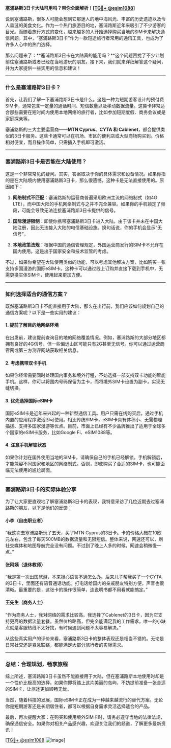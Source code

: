 **塞浦路斯3日卡大陆可用吗？带你全面解析！[[TG💪+ @esim1088](https://t.me/s/esim1088)]**

说到塞浦路斯，很多人可能会想到它那迷人的地中海风光、丰富的历史遗迹以及令人垂涎的美食文化。作为一个热门旅游目的地，塞浦路斯近年来吸引了不少游客的目光。而随着旅行方式的变化，越来越多的人开始选择购买当地的SIM卡来解决通信问题。其中，“塞浦路斯3日卡”作为一款短途旅行者常用的通讯工具，也成为了许多人心中的热门选择。

那么问题来了：**塞浦路斯3日卡在大陆真的能用吗？**这个问题困扰了不少计划前往塞浦路斯或者已经在当地游玩的朋友。接下来，我们就来详细解答这个疑问，并为大家提供一些实用的信息和建议！

---

### **什么是塞浦路斯3日卡？**

首先，让我们了解一下塞浦路斯3日卡是什么。这是一种为短期游客设计的预付费SIM卡，通常包含一定量的通话时间、短信数量以及移动数据流量。这类卡非常适合那些需要在短时间内使用本地网络的旅行者，比如参加短期度假、商务会议或是家庭探亲等。

塞浦路斯的三大主要运营商——**MTN Cyprus、CYTA 和 Cablenet**，都会提供类似的3日卡服务。这些卡通常可以在机场、市区的便利店或大型商场购买到。价格相对便宜，而且操作简单，只需插入手机即可激活。

---

### **塞浦路斯3日卡是否能在大陆使用？**

这是一个非常常见的疑问。其实，答案取决于你的具体需求和设备情况。如果你指的是在大陆境内使用塞浦路斯3日卡，那么很遗憾，这种卡是无法直接使用的。原因如下：

1. **网络制式不匹配**：塞浦路斯的运营商普遍采用欧洲主流的网络制式（如4G LTE），而中国大陆的手机网络制式与之并不完全兼容。如果你的手机锁定了频段，可能会导致无法连接塞浦路斯3日卡提供的信号。

2. **国际漫游限制**：即使你携带塞浦路斯3日卡进入大陆，由于该卡并未在中国大陆注册，因此无法接入大陆的电信基础设施。换句话说，你的手机会显示“无信号”。

3. **本地政策法规**：根据中国的通信管理规定，外国运营商发行的SIM卡不允许在国内使用。这是出于国家安全和技术监管的考虑。

不过，如果你希望在大陆使用类似的功能，可以考虑其他解决方案，比如购买一张支持多国漫游的国际eSIM卡。这种卡可以通过线上订购并直接下载到手机中，无需更换实体SIM卡，使用起来更加方便。

---

### **如何选择适合的通信方案？**

既然塞浦路斯3日卡不能直接用于大陆，那么在出行前，我们应该如何规划自己的通信方案呢？以下是一些实用的建议：

#### **1. 提前了解目的地网络环境**
在出发前，建议提前查询目的地的网络覆盖情况。例如，塞浦路斯的大部分地区都拥有良好的4G信号，但一些偏远山区可能只有2G甚至无信号。你可以通过运营商官网或第三方测评网站获取相关信息。

#### **2. 考虑携带双卡手机**
如果你经常需要同时处理国内事务和境外行程，不妨选择一部支持双卡功能的智能手机。这样，你可以将国内号码保留为主卡，而将境外SIM卡设置为副卡，实现无缝切换。

#### **3. 优先选择国际eSIM卡**
国际eSIM卡是近年来兴起的一种新型通信工具。用户只需在线购买后，通过手机内置的应用程序激活即可使用。相比传统SIM卡，eSIM卡具有体积小、无需物理插拔、支持多国家漫游等优点。目前，市面上已经有不少品牌推出了适用于全球多个国家的eSIM卡服务，比如Google Fi、eSIM1088等。

#### **4. 注意手机解锁状态**
如果你计划在国外使用当地的SIM卡，请确保自己的手机已经解锁。手机解锁后，才能兼容不同国家和地区的网络制式。否则，即使购买了合适的SIM卡，也可能面临无法使用的尴尬局面。

---

### **塞浦路斯3日卡的实际体验分享**

为了让大家更直观地了解塞浦路斯3日卡的表现，我特意采访了几位近期去过塞浦路斯的朋友，以下是他们的反馈：

#### **小李（自由职业者）**
“我这次去塞浦路斯玩了五天，买了MTN Cyprus的3日卡。卡的价格大概在10欧元左右，包含了每天500MB的数据流量和无限短信。整体来说，网速还可以，刷社交媒体和地图导航完全没有问题。不过到了晚上人多的时候，网速会稍微慢一点。”

#### **张阿姨（退休教师）**
“我是第一次出国旅游，本来担心语言不通怎么办。后来儿子帮我买了一个CYTA的3日卡，里面还有语音通话功能。打电话给国内的亲戚朋友特别方便，声音也很清晰。最重要的是，这张卡的操作很简单，连说明书都不用看就能搞定。”

#### **王先生（商务人士）**
“作为商务人士，我对网络的需求比较高。我选择了Cablenet的3日卡，因为它支持更高的数据流量套餐。虽然价格略高，但完全能满足我的工作需求。唯一的小缺点就是客服热线不太好找，有时候遇到问题不太容易解决。”

从这些真实用户的评价来看，塞浦路斯3日卡的整体表现还是相当不错的。无论是日常社交还是紧急联络，都能满足大部分旅行者的实际需求。

---

### **总结：合理规划，畅享旅程**

综上所述，塞浦路斯3日卡虽然不能直接用于大陆，但在塞浦路斯本地使用时却是一个性价比极高的选择。如果你即将踏上这片美丽的岛屿，不妨提前准备一张合适的SIM卡，让旅途更加顺畅无忧。

当然，随着科技的发展，国际eSIM卡正在成为一种越来越流行的替代方案。无论你是短期游客还是长期居住者，都可以根据自身需求灵活选择适合的产品。

最后，再次提醒大家：在购买和使用境外SIM卡时，请务必遵守当地的法律法规，确保通信安全。如果你对相关产品感兴趣，欢迎关注我们的频道，了解更多最新资讯！

[[TG💪+ @esim1088](https://t.me/s/esim1088) ![Image](https://i.postimg.cc/4NQfJmqS/Snipaste-2025-05-13-00-14-12.png)]